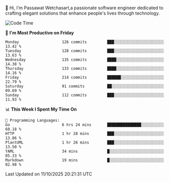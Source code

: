 
👋 Hi, I'm Passawat Wetchasart,a passionate software engineer dedicated to crafting elegant solutions that enhance people's lives through technology.


<!--START_SECTION:waka-->
![Code Time](http://img.shields.io/badge/Code%20Time-2%2C246%20hrs%2058%20mins-blue)

📅 **I'm Most Productive on Friday** 

```text
Monday                   126 commits         ███░░░░░░░░░░░░░░░░░░░░░░   13.42 % 
Tuesday                  128 commits         ███░░░░░░░░░░░░░░░░░░░░░░   13.63 % 
Wednesday                135 commits         ████░░░░░░░░░░░░░░░░░░░░░   14.38 % 
Thursday                 133 commits         ████░░░░░░░░░░░░░░░░░░░░░   14.16 % 
Friday                   214 commits         ██████░░░░░░░░░░░░░░░░░░░   22.79 % 
Saturday                 91 commits          ██░░░░░░░░░░░░░░░░░░░░░░░   09.69 % 
Sunday                   112 commits         ███░░░░░░░░░░░░░░░░░░░░░░   11.93 % 
```


📊 **This Week I Spent My Time On** 

```text
💬 Programming Languages: 
Go                       6 hrs 24 mins       ███████████████░░░░░░░░░░   60.18 % 
HTTP                     1 hr 28 mins        ███░░░░░░░░░░░░░░░░░░░░░░   13.86 % 
PlantUML                 1 hr 26 mins        ███░░░░░░░░░░░░░░░░░░░░░░   13.50 % 
YAML                     34 mins             █░░░░░░░░░░░░░░░░░░░░░░░░   05.33 % 
Markdown                 19 mins             █░░░░░░░░░░░░░░░░░░░░░░░░   02.98 % 
```


 Last Updated on 11/10/2025 20:21:31 UTC
<!--END_SECTION:waka-->

<!--
**markpassawat/markpassawat** is a ✨ _special_ ✨ repository because its `README.md` (this file) appears on your GitHub profile.

Here are some ideas to get you started:

- 🔭 I’m currently working on ...
- 🌱 I’m currently learning ...
- 👯 I’m looking to collaborate on ...
- 🤔 I’m looking for help with ...
- 💬 Ask me about ...
- 📫 How to reach me: ...
- 😄 Pronouns: He/Him
- ⚡ Fun fact: ...
-->

